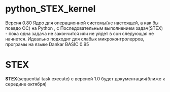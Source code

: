 # python_STEX_kernel
Версия 0.80
Ядро для операционной системы(не настоящей, а как бы псевдо ОС) на Python , с Последовательным выполнением задач(STEX) - пока одна задача не закончится или не уйдет в сон следующая не начнется. Идеально подходит для слабых микроконтролерров, програмы на языке Dankar BASIC 0.95
# STEX
__STEX__(sequential task execute)
с версией 1.0 будет документация(ближе к середине октября)
